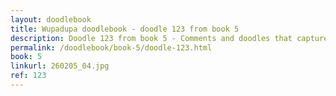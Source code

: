 ```yaml
---
layout: doodlebook
title: Wupadupa doodlebook - doodle 123 from book 5
description: Doodle 123 from book 5 - Comments and doodles that capture the essence of this event  
permalink: /doodlebook/book-5/doodle-123.html
book: 5
linkurl: 260205_04.jpg
ref: 123
---	  
```

																																																																							